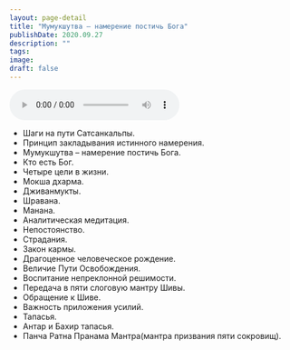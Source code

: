 ```yaml
---
layout: page-detail
title: "Мумукшутва – намерение постичь Бога"
publishDate: 2020.09.27
description: ""
tags:
image:
draft: false
---
```


<audio title="2020.09.27 - Мумукшутва – намерение постичь Бога.mp3" src="/upload/iblock/905/9059b2364750c596fc8a8756d0273c45.mp3" controls=""></audio>

* Шаги на пути Сатсанкальпы.
* Принцип закладывания истинного намерения.
* Мумукшутва – намерение постичь Бога.
* Кто есть Бог.
* Четыре цели в жизни.
* Мокша дхарма.
* Дживанмукты.
* Шравана.
* Манана.
* Аналитическая медитация.
* Непостоянство.
* Страдания.
* Закон кармы.
* Драгоценное человеческое рождение.
* Величие Пути Освобождения.
* Воспитание непреклонной решимости.
* Передача в пяти слоговую мантру Шивы.
* Обращение к Шиве.
* Важность приложения усилий.
* Тапасья.
* Антар и Бахир тапасья.
* Панча Ратна Пранама Мантра(мантра призвания пяти сокровищ).

  
